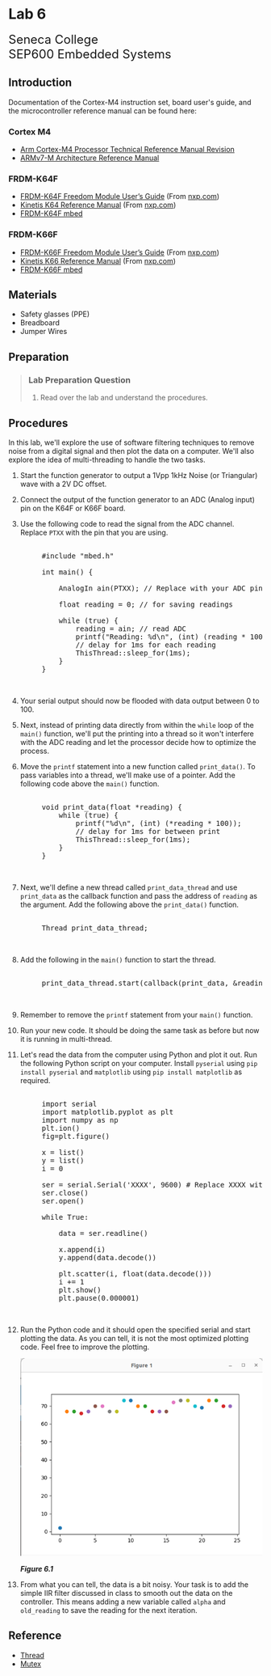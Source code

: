 # Lab 6

<font size="5">
Seneca College</br>
SEP600 Embedded Systems
</font>

## Introduction

Documentation of the Cortex-M4 instruction set, board user's guide, and the microcontroller reference manual can be found here:

### Cortex M4

- [Arm Cortex-M4 Processor Technical Reference Manual Revision](https://developer.arm.com/documentation/100166/0001)
- [ARMv7-M Architecture Reference Manual](https://developer.arm.com/documentation/ddi0403/latest/)

### FRDM-K64F

- [FRDM-K64F Freedom Module User’s Guide](FRDMK64FUG.pdf) (From [nxp.com](https://www.nxp.com/webapp/Download?colCode=FRDMK64FUG))
- [Kinetis K64 Reference Manual](K64P144M120SF5RM.pdf) (From [nxp.com](https://www.nxp.com/webapp/Download?colCode=K64P144M120SF5RM))
- [FRDM-K64F mbed](https://os.mbed.com/platforms/FRDM-K64F/)

### FRDM-K66F

- [FRDM-K66F Freedom Module User’s Guide](FRDMK66FUG.pdf) (From [nxp.com](https://www.nxp.com/webapp/Download?colCode=FRDMK66FUG))
- [Kinetis K66 Reference Manual](K66P144M180SF5RMV2.pdf) (From [nxp.com](https://www.nxp.com/webapp/Download?colCode=K66P144M180SF5RMV2))
- [FRDM-K66F mbed](https://os.mbed.com/platforms/FRDM-K66F/)

## Materials
- Safety glasses (PPE)
- Breadboard
- Jumper Wires

## Preparation

> ### Lab Preparation Question
> 1. Read over the lab and understand the procedures.

## Procedures

In this lab, we'll explore the use of software filtering techniques to remove noise from a digital signal and then plot the data on a computer. We'll also explore the idea of multi-threading to handle the two tasks.

1. Start the function generator to output a 1Vpp 1kHz Noise (or Triangular) wave with a 2V DC offset.

1. Connect the output of the function generator to an ADC (Analog input) pin on the K64F or K66F board.

1. Use the following code to read the signal from the ADC channel. Replace `PTXX` with the pin that you are using.
    <pre>

        #include "mbed.h"

        int main() {

            AnalogIn ain(PTXX); // Replace with your ADC pin

            float reading = 0; // for saving readings

            while (true) {
                reading = ain; // read ADC
                printf("Reading: %d\n", (int) (reading * 100)); // print as int
                // delay for 1ms for each reading
                ThisThread::sleep_for(1ms);
            }
        }

    </pre>

1. Your serial output should now be flooded with data output between 0 to 100.

1. Next, instead of printing data directly from within the `while` loop of the `main()` function, we'll put the printing into a thread so it won't interfere with the ADC reading and let the processor decide how to optimize the process.

1. Move the `printf` statement into a new function called `print_data()`. To pass variables into a thread, we'll make use of a pointer. Add the following code above the `main()` function.
    <pre>

        void print_data(float *reading) {
            while (true) {
                printf("%d\n", (int) (*reading * 100));
                // delay for 1ms for between print
                ThisThread::sleep_for(1ms);
            }
        }

    </pre>

1. Next, we'll define a new thread called `print_data_thread` and use `print_data` as the callback function and pass the address of `reading` as the argument. Add the following above the `print_data()` function.
    <pre>

        Thread print_data_thread;

    </pre>

1. Add the following in the `main()` function to start the thread.
    <pre>

        print_data_thread.start(callback(print_data, &reading));

    </pre>

1. Remember to remove the `printf` statement from your `main()` function.

1. Run your new code. It should be doing the same task as before but now it is running in multi-thread.

1. Let's read the data from the computer using Python and plot it out. Run the following Python script on your computer. Install `pyserial` using `pip install pyserial` and `matplotlib` using `pip install matplotlib` as required.
    <pre>

        import serial
        import matplotlib.pyplot as plt
        import numpy as np
        plt.ion()
        fig=plt.figure()

        x = list()
        y = list()
        i = 0

        ser = serial.Serial('XXXX', 9600) # Replace XXXX with your serial port
        ser.close()
        ser.open()

        while True:

            data = ser.readline()
            
            x.append(i)
            y.append(data.decode())

            plt.scatter(i, float(data.decode()))
            i += 1
            plt.show()
            plt.pause(0.000001)

    </pre>

1. Run the Python code and it should open the specified serial and start plotting the data. As you can tell, it is not the most optimized plotting code. Feel free to improve the plotting.

    ![Figure 6.1](lab6-plot.png)

    ***Figure 6.1***

1. From what you can tell, the data is a bit noisy. Your task is to add the simple IIR filter discussed in class to smooth out the data on the controller. This means adding a new variable called `alpha` and `old_reading` to save the reading for the next iteration.

## Reference

- [Thread](https://os.mbed.com/docs/mbed-os/v6.16/apis/thread.html)
- [Mutex](https://os.mbed.com/docs/mbed-os/v6.16/apis/mutex.html)